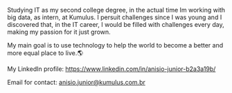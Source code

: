 Studying IT as my second college degree, in the actual time Im working with big data, as intern, at Kumulus.
I persuit challenges since I was young and I discovered that, in the IT career, I would be filled with challenges every day, making my passion for it just grown.

My main goal is to use technology to help the world to become a better and more equal place to live.🌎

My LinkedIn profile:
https://www.linkedin.com/in/anisio-junior-b2a3a19b/ 

Email for contact:
anisio.junior@kumulus.com.br
